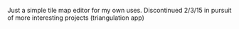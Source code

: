 Just a simple tile map editor for my own uses.
Discontinued 2/3/15 in pursuit of more interesting projects (triangulation app)
